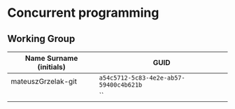 # Concurrent programming

## Working Group

| Name Surname (initials) | GUID                                     |
| ----------------------- | ---------------------------------------- |
| mateuszGrzelak-git      | `a54c5712-5c83-4e2e-ab57-59400c4b621b` |
|             | `` |
